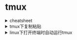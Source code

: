 # tmux

<details>
<summary>cheatsheet</summary>

| 操作 | 说明 |
| --- | --- |
| `prefix %` | 左右分屏 |
| `prefix "` | 上下分屏 |

</details>

<details>
<summary>tmux下复制粘贴</summary>

tmux下有两套复制粘贴方法：
- 快捷键单窗口复制
  ```
  鼠标选中后ctrl+shift+c、ctrl+shift+v进行复制粘贴
  ```

- 全屏幕复制
  ```
  1.prefix [ 进入复制模式
  2.移动鼠标到复制起点，按空格键开始复制，移动鼠标使用vim键位
  3.移动鼠标选择复制区域，复制完成按回车键结束复制
  4.prefix ] 粘贴
  ```

</details>

<details>
<summary>linux下打开终端时自动运行tmux</summary>

在`~/.bashrc`或`~/.zshrc`中添加如下配置，需要添加到所有alias语句之前：

- 确保tmux不会嵌套启动

  ```
  # If not running interactively, do not do anything
  [[ $- != *i* ]] && return
  [[ -z "$TMUX" ]] && exec tmux
  ```

- 下面配置尝试只启动一个会话，如果之前启动过会话，会直接attach

  ```
  # TMUX
  if which tmux >/dev/null 2>&1; then
      #if not inside a tmux session, and if no session is started, start a new session
      test -z "$TMUX" && (tmux attach || tmux new-session)
  fi
  ```

- 启动tmux之前先检查tmux是否安装，当前会话退出时会自动连接未关闭会话

  ```
  # TMUX
  if which tmux >/dev/null 2>&1; then
      # if no session is started, start a new session
      test -z ${TMUX} && tmux

      # when quitting tmux, try to attach
      while test -z ${TMUX}; do
          tmux attach || break
      done
  fi
  ```

- 自动连接已存在的会话，否则重开

  ```
  if [[ -z "$TMUX" ]] ;then
      ID="`tmux ls | grep -vm1 attached | cut -d: -f1`" # get the id of a deattached session
      if [[ -z "$ID" ]] ;then # if not available create a new one
          tmux new-session
      else
          tmux attach-session -t "$ID" # if available attach to it
      fi
  fi
  ```

</details>
